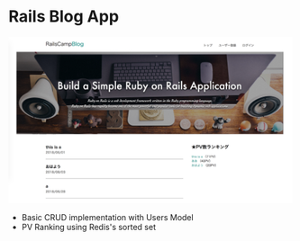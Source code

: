 # Rails Blog App

<img src="https://github.com/SotaMakino/blog_app/blob/master/rails_blog.png">

- Basic CRUD implementation with Users Model
- PV Ranking using Redis's sorted set 
